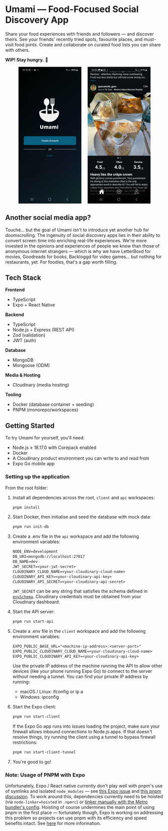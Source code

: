 # Umami — Food-Focused Social Discovery App

Share your food experiences with friends and followers — and discover theirs. See your friends' recently tried spots, favourite places, and must-visit food joints.
Create and collaborate on curated food lists you can share with others.

**WIP! Stay hungry.** 🍕

<p align="center">
  <img src="assets/readme1.jpg" alt="Umami Welcome Screen" width="200"/>
  &nbsp;&nbsp;&nbsp;
  <img src="assets/readme2.jpg" alt="Umami Feed Screen" width="200"/>
</p>

## **Another social media app?**

Touché... but the goal of Umami isn't to introduce yet another hub for doomscrolling. The ingenuity of social discovery apps lies in their ability to convert screen time into enriching real-life experiences. We're more invested in the opinions and experiences of people we know than those of anonymous internet strangers — which is why we have LetterBoxd for movies, Goodreads for books, Backloggd for video games... but nothing for restaurants, yet. For foodies, that's a gap worth filling.

## Tech Stack

**Frontend**

- TypeScript
- Expo + React Native

**Backend**

- TypeScript
- Node.js + Express (REST API)
- Zod (validation)
- JWT (auth)

**Database**

- MongoDB
- Mongoose (ODM)

**Media & Hosting**

- Cloudinary (media hosting)

**Tooling**

- Docker (database container + seeding)
- PNPM (monorepo/workspaces)

## **Getting Started**

To try Umami for yourself, you'll need:

- Node.js ≥ 18.17.0 with Corepack enabled
- Docker
- A Cloudinary product environment you can write to and read from
- Expo Go mobile app

### **Setting up the application**

From the root folder:

1. Install all dependencies across the root, `client` and `api` workspaces:

   ```bash
   pnpm install
   ```

2. Start Docker, then initialise and seed the database with mock data:

   ```bash
   pnpm run init-db
   ```

3. Create a .env file in the `api` workspace and add the following environment variables:
   ```env
   NODE_ENV=development
   DB_URI=mongodb://localhost:27017
   DB_NAME=dev
   JWT_SECRET=<your-jwt-secret>
   CLOUDINARY_CLOUD_NAME=<your-cloudinary-cloud-name>
   CLOUDINARY_API_KEY=<your-cloudinary-api-key>
   CLOUDINARY_API_SECRET=<your-cloudinary-api-secret>
   ```
   `JWT_SECRET` can be any string that satisfies the schema defined in [`envSchema`](api/src/validations.ts). Cloudinary credentials must be obtained from your Cloudinary dashboard.
4. Start the API server:

   ```bash
   pnpm run start-api
   ```

5. Create a .env file in the `client` workspace and add the following environment variables:

   ```env
   EXPO_PUBLIC_BASE_URL="<machine-ip-address>:<server-port>"
   EXPO_PUBLIC_CLOUDINARY_CLOUD_NAME=<your-cloudinary-cloud-name>
   EXPO_PUBLIC_CLOUDINARY_API_KEY=<your-cloudinary-api-key>
   ```

   Use the private IP address of the machine running the API to allow other devices (like your phone running Expo Go) to connect to the server without needing a tunnel. You can find your private IP address by running:

   - macOS / Linux: ifconfig or ip a
   - Windows: ipconfig

6. Start the Expo client:

   ```bash
   pnpm run start-client
   ```

   If the Expo Go app runs into issues loading the project, make sure your firewall allows inbound connections to Node.js apps. If that doesn't resolve things, try running the client using a tunnel to bypass firewall restrictions:

   ```bash
   pnpm run start-client-tunnel
   ```

7. You're good to go!

### **Note: Usage of PNPM with Expo**

Unfortunately, Expo / React native currently don't play well with pnpm's use of symlinks and isolated `node_modules` — see [this Expo issue](https://github.com/expo/expo/issues/22413) and [this pnpm discussion](https://github.com/pnpm/pnpm/issues/4286#issuecomment-2483856710). To work around this, dependencies currently need to be hoisted (via `node-linker=hoisted` in `.npmrc`) or [tinker manually with the Metro bundler's config](https://gist.github.com/Zn4rK/ed60c380e7b672e3089074f51792a2b8). Hoisting of course undermines the main point of using pnpm in the first place — fortunately though, Expo is working on addressing this problem so projects can use pnpm with its efficiency and speed benefits intact. See [here](https://github.com/byCedric/expo-monorepo-example?tab=readme-ov-file#pnpm-workarounds) for more information.
